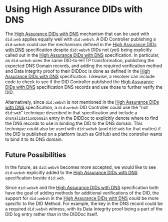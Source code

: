 # Using High Assurance DIDs with DNS

The [High Assurance DIDs with DNS] mechanism that can be used with `did:web`
applies equally well with `did:webvh`.  A DID Controller publishing a
`did:webvh` could use the mechanisms defined in the [High Assurance DIDs with DNS]
specification despite `did:webvh` DIDs not (yet) being explicitly called out in
the [High Assurance DIDs with DNS] specification. In particular, as `did:webvh`
uses the same DID-to-HTTP transformation, publishing the expected DNS Domain
records, and adding the required verification method and Data Integrity
proof to their DIDDoc is done as defined in the [High Assurance DIDs
with DNS] specification. Likewise, a resolver can include code to check to see if
the DID Controller published the [High Assurance DIDs with DNS]
specification DNS records and use those to further verify the DID.

[High Assurance DIDs with DNS]: https://www.ietf.org/archive/id/draft-carter-high-assurance-dids-with-dns-03.html

Alternatively, since `did:webvh` is not mentioned in the [High Assurance DIDs with
DNS] specification, a `did:webvh` DID Controller could use the "not `did:web`"
technique described in that specification and include a `dnsValidationDomain`
entry in the DIDDoc to explicitly denote where to find the DNS records to use in
binding the DID to the DNS domain. This technique could also be used with
`did:webvh` (and `did:web` for that matter) if the DID is published on a platform
(such as GitHub) and the controller wants to bind it to its DNS domain.

## Future Possibilities

In the future, as `did:webvh` becomes more accepted, we would like to see
`did:webvh` explicitly added to the [High Assurance DIDs with DNS] specification
beside `did:web`.

Since `did:webvh` and the [High Assurance DIDs with DNS] specification both have
the goal of adding methods for additional verifications of the DID, the support
for `did:webvh` in the [High Assurance DIDs with DNS] could be more specific to
the DID Method. For example, the key in the DNS record could be a required
`did:webvh` witness, with its Data Integrity proof being a part of the
DID log entry rather than in the DIDDoc itself.
